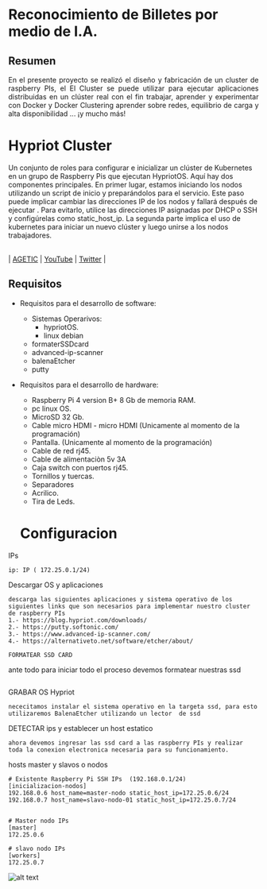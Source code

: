 # Reconocimiento de Billetes por medio de I.A.
## Resumen
<p align="justify">
En el presente proyecto se realizó el diseño y fabricación de un 
cluster de raspberry PIs, el El Cluster  se puede utilizar para ejecutar aplicaciones distribuidas en un clúster real con el fin trabajar, aprender y experimentar con Docker y Docker Clustering aprender sobre redes, equilibrio de carga y alta disponibilidad
    ... ¡y mucho más!
</p>

# Hypriot Cluster 
Un conjunto de roles para configurar e inicializar un clúster de Kubernetes en un grupo de Raspberry Pis que ejecutan HypriotOS. Aquí hay dos componentes principales. En primer lugar, estamos iniciando los nodos utilizando un script de inicio  y preparándolos para el servicio. Este paso puede implicar cambiar las direcciones IP de los nodos y fallará después de ejecutar . Para evitarlo, utilice las direcciones IP asignadas por DHCP o SSH y configúrelas como static_host_ip. La segunda parte implica el uso de kubernetes para iniciar un nuevo clúster y luego unirse a los nodos trabajadores.


<br>
| <a href="https://agetic.gob.bo">AGETIC</a>
| <a href="https://www.youtube.com/c/AgeticBolivia">YouTube</a>
| <a href="https://twitter.com/AgeticBolivia">Twitter</a>
|  
<br>


## Requisitos

* Requisitos para el desarrollo de software:
    * Sistemas Operarivos:
        * hypriotOS.
        * linux debian
    * formaterSSDcard
    * advanced-ip-scanner
    * balenaEtcher
    * putty

* Requisitos para el desarrollo de hardware:

    * Raspberry Pi 4 version B+ 8 Gb de memoria RAM.
    * pc linux OS.
    * MicroSD 32 Gb.
    * Cable micro HDMI - micro HDMI (Unicamente al momento de la programación)
    * Pantalla. (Unicamente al momento de la programación)
    * Cable de red rj45.
    * Cable de alimentaciòn 5v 3A
    * Caja switch con puertos rj45.
    * Tornillos y tuercas.
    * Separadores
    * Acrilico.
    * Tira de Leds.

    # Configuracion
IPs
```
ip: IP ( 172.25.0.1/24)

```
Descargar OS y aplicaciones
```
descarga las siguientes aplicaciones y sistema operativo de los siguientes links que son necesarios para implementar nuestro cluster de raspberry PIs
1.- https://blog.hypriot.com/downloads/
2.- https://putty.softonic.com/
3.- https://www.advanced-ip-scanner.com/
4.- https://alternativeto.net/software/etcher/about/

FORMATEAR SSD CARD
```
ante todo para iniciar todo el proceso devemos formatear nuestras ssd 

```
```
GRABAR OS Hypriot 
```
nececitamos instalar el sistema operativo en la targeta ssd, para esto utilizaremos BalenaEtcher utilizando un lector  de ssd

```
DETECTAR ips y establecer un host estatico

```
ahora devemos ingresar las ssd card a las raspberry PIs y realizar toda la conexion electronica necesaria para su funcionamiento. 

```

hosts master y slavos o nodos
```
# Existente Raspberry Pi SSH IPs  (192.168.0.1/24)
[inicializacion-nodos]
192.168.0.6 host_name=master-nodo static_host_ip=172.25.0.6/24 
192.168.0.7 host_name=slavo-nodo-01 static_host_ip=172.25.0.7/24


# Master nodo IPs
[master]
172.25.0.6

# slavo nodo IPs
[workers]
172.25.0.7
```

![alt text](imgs/pi-cluster "cluster de raspberry PIs!!!!!")



